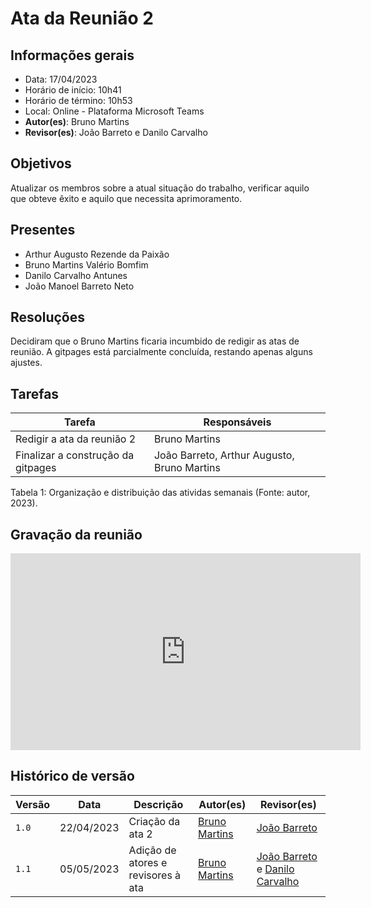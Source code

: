 # Ata da Reunião 2

## Informações gerais
- Data: 17/04/2023
- Horário de início: 10h41
- Horário de término: 10h53
- Local: Online - Plataforma Microsoft Teams
- **Autor(es)**: Bruno Martins
- **Revisor(es)**: João Barreto e Danilo Carvalho

## Objetivos
Atualizar os membros sobre a atual situação do trabalho, verificar aquilo que obteve êxito e aquilo que necessita aprimoramento.

## Presentes
- Arthur Augusto Rezende da Paixão
- Bruno Martins Valério Bomfim
- Danilo Carvalho Antunes
- João Manoel Barreto Neto

## Resoluções
Decidiram que o Bruno Martins ficaria incumbido de redigir as atas de reunião. A gitpages está parcialmente concluída, restando apenas alguns ajustes.

## Tarefas
| Tarefa | Responsáveis |
| ---- | ---- |
| Redigir a ata da reunião 2 | Bruno Martins |
| Finalizar a construção da gitpages | João Barreto, Arthur Augusto, Bruno Martins |

Tabela 1: Organização e distribuição das atividas semanais (Fonte: autor, 2023).

## Gravação da reunião
<iframe width="560" height="315" src="https://www.youtube.com/embed/6CylPWNjVF4" title="YouTube video player" frameborder="0" allow="accelerometer; autoplay; clipboard-write; encrypted-media; gyroscope; picture-in-picture; web-share" allowfullscreen></iframe>

## Histórico de versão
| Versão | Data | Descrição | Autor(es) | Revisor(es) |
| --- | --- | --- | --- | --- |
|  `1.0`   | 22/04/2023 | Criação da ata 2 | [Bruno Martins](https://github.com/gitbmvb) | [João Barreto](https://github.com/JoaoBarreto03) |
|  `1.1`   | 05/05/2023 | Adição de atores e revisores à ata | [Bruno Martins](https://github.com/gitbmvb) | [João Barreto](https://github.com/JoaoBarreto03) e [Danilo Carvalho](https://github.com/Danilo-Carvalho-Antunes) |